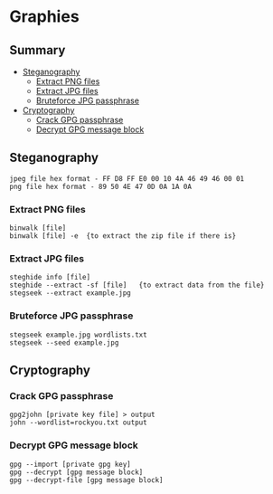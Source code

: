 # Graphies

## Summary
* [Steganography](#steganography)
	* [Extract PNG files](#extract-png-files)
	* [Extract JPG files](#extract-jpg-files)
	* [Bruteforce JPG passphrase](#bruteforce-jpg-passphrase)
* [Cryptography](#cryptography)
	* [Crack GPG passphrase](#crack-gpg-passphrase)
	* [Decrypt GPG message block](#decrypt-gpg-message-block)

## Steganography
```
jpeg file hex format - FF D8 FF E0 00 10 4A 46 49 46 00 01
png file hex format - 89 50 4E 47 0D 0A 1A 0A
```
### Extract PNG files
```
binwalk [file]
binwalk [file] -e  {to extract the zip file if there is}
```
### Extract JPG files
```
steghide info [file]
steghide --extract -sf [file]   {to extract data from the file}
stegseek --extract example.jpg 
```
### Bruteforce JPG passphrase
```
stegseek example.jpg wordlists.txt
stegseek --seed example.jpg
```

## Cryptography
### Crack GPG passphrase
```
gpg2john [private key file] > output
john --wordlist=rockyou.txt output
```
### Decrypt GPG message block
```
gpg --import [private gpg key]
gpg --decrypt [gpg message block]
gpg --decrypt-file [gpg message block]
```
